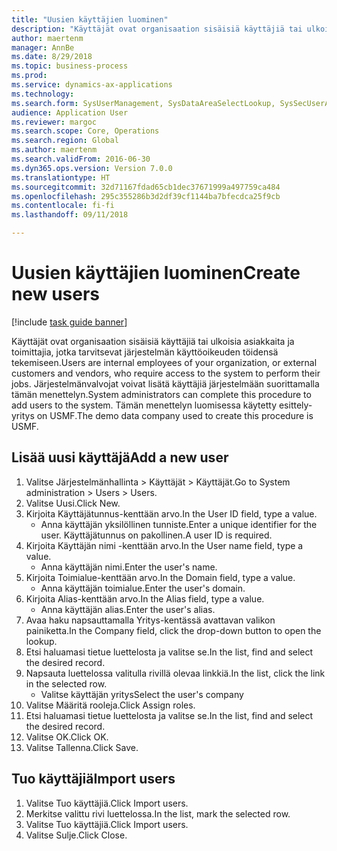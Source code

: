```yaml
--- 
title: "Uusien käyttäjien luominen"
description: "Käyttäjät ovat organisaation sisäisiä käyttäjiä tai ulkoisia asiakkaita ja toimittajia, jotka tarvitsevat järjestelmän käyttöoikeuden töidensä tekemiseen."
author: maertenm
manager: AnnBe
ms.date: 8/29/2018
ms.topic: business-process
ms.prod: 
ms.service: dynamics-ax-applications
ms.technology: 
ms.search.form: SysUserManagement, SysDataAreaSelectLookup, SysSecUserAddRoles, SysUserMSODSUserImport
audience: Application User
ms.reviewer: margoc
ms.search.scope: Core, Operations
ms.search.region: Global
ms.author: maertenm
ms.search.validFrom: 2016-06-30
ms.dyn365.ops.version: Version 7.0.0
ms.translationtype: HT
ms.sourcegitcommit: 32d71167fdad65cb1dec37671999a497759ca484
ms.openlocfilehash: 295c355286b3d2df39cf1144ba7bfecdca25f9cb
ms.contentlocale: fi-fi
ms.lasthandoff: 09/11/2018

---
```

# <a name="create-new-users"></a><span data-ttu-id="e6871-103">Uusien käyttäjien luominen</span><span class="sxs-lookup"><span data-stu-id="e6871-103">Create new users</span></span>

[!include [task guide banner](../../includes/task-guide-banner.md)]

<span data-ttu-id="e6871-104">Käyttäjät ovat organisaation sisäisiä käyttäjiä tai ulkoisia asiakkaita ja toimittajia, jotka tarvitsevat järjestelmän käyttöoikeuden töidensä tekemiseen.</span><span class="sxs-lookup"><span data-stu-id="e6871-104">Users are internal employees of your organization, or external customers and vendors, who require access to the system to perform their jobs.</span></span> <span data-ttu-id="e6871-105">Järjestelmänvalvojat voivat lisätä käyttäjiä järjestelmään suorittamalla tämän menettelyn.</span><span class="sxs-lookup"><span data-stu-id="e6871-105">System administrators can complete this procedure to add users to the system.</span></span> <span data-ttu-id="e6871-106">Tämän menettelyn luomisessa käytetty esittely-yritys on USMF.</span><span class="sxs-lookup"><span data-stu-id="e6871-106">The demo data company used to create this procedure is USMF.</span></span> 


## <a name="add-a-new-user"></a><span data-ttu-id="e6871-107">Lisää uusi käyttäjä</span><span class="sxs-lookup"><span data-stu-id="e6871-107">Add a new user</span></span>
1. <span data-ttu-id="e6871-108">Valitse Järjestelmänhallinta > Käyttäjät > Käyttäjät.</span><span class="sxs-lookup"><span data-stu-id="e6871-108">Go to System administration > Users > Users.</span></span>
2. <span data-ttu-id="e6871-109">Valitse Uusi.</span><span class="sxs-lookup"><span data-stu-id="e6871-109">Click New.</span></span>
3. <span data-ttu-id="e6871-110">Kirjoita Käyttäjätunnus-kenttään arvo.</span><span class="sxs-lookup"><span data-stu-id="e6871-110">In the User ID field, type a value.</span></span>
    * <span data-ttu-id="e6871-111">Anna käyttäjän yksilöllinen tunniste.</span><span class="sxs-lookup"><span data-stu-id="e6871-111">Enter a unique identifier for the user.</span></span> <span data-ttu-id="e6871-112">Käyttäjätunnus on pakollinen.</span><span class="sxs-lookup"><span data-stu-id="e6871-112">A user ID is required.</span></span>  
4. <span data-ttu-id="e6871-113">Kirjoita Käyttäjän nimi -kenttään arvo.</span><span class="sxs-lookup"><span data-stu-id="e6871-113">In the User name field, type a value.</span></span>
    * <span data-ttu-id="e6871-114">Anna käyttäjän nimi.</span><span class="sxs-lookup"><span data-stu-id="e6871-114">Enter the user's name.</span></span>  
5. <span data-ttu-id="e6871-115">Kirjoita Toimialue-kenttään arvo.</span><span class="sxs-lookup"><span data-stu-id="e6871-115">In the Domain field, type a value.</span></span>
    * <span data-ttu-id="e6871-116">Anna käyttäjän toimialue.</span><span class="sxs-lookup"><span data-stu-id="e6871-116">Enter the user's domain.</span></span>  
6. <span data-ttu-id="e6871-117">Kirjoita Alias-kenttään arvo.</span><span class="sxs-lookup"><span data-stu-id="e6871-117">In the Alias field, type a value.</span></span>
    * <span data-ttu-id="e6871-118">Anna käyttäjän alias.</span><span class="sxs-lookup"><span data-stu-id="e6871-118">Enter the user's alias.</span></span>  
7. <span data-ttu-id="e6871-119">Avaa haku napsauttamalla Yritys-kentässä avattavan valikon painiketta.</span><span class="sxs-lookup"><span data-stu-id="e6871-119">In the Company field, click the drop-down button to open the lookup.</span></span>
8. <span data-ttu-id="e6871-120">Etsi haluamasi tietue luettelosta ja valitse se.</span><span class="sxs-lookup"><span data-stu-id="e6871-120">In the list, find and select the desired record.</span></span>
9. <span data-ttu-id="e6871-121">Napsauta luettelossa valitulla rivillä olevaa linkkiä.</span><span class="sxs-lookup"><span data-stu-id="e6871-121">In the list, click the link in the selected row.</span></span>
    * <span data-ttu-id="e6871-122">Valitse käyttäjän yritys</span><span class="sxs-lookup"><span data-stu-id="e6871-122">Select the user's company</span></span>  
10. <span data-ttu-id="e6871-123">Valitse Määritä rooleja.</span><span class="sxs-lookup"><span data-stu-id="e6871-123">Click Assign roles.</span></span>
11. <span data-ttu-id="e6871-124">Etsi haluamasi tietue luettelosta ja valitse se.</span><span class="sxs-lookup"><span data-stu-id="e6871-124">In the list, find and select the desired record.</span></span>
12. <span data-ttu-id="e6871-125">Valitse OK.</span><span class="sxs-lookup"><span data-stu-id="e6871-125">Click OK.</span></span>
13. <span data-ttu-id="e6871-126">Valitse Tallenna.</span><span class="sxs-lookup"><span data-stu-id="e6871-126">Click Save.</span></span>

## <a name="import-users"></a><span data-ttu-id="e6871-127">Tuo käyttäjiä</span><span class="sxs-lookup"><span data-stu-id="e6871-127">Import users</span></span>
1. <span data-ttu-id="e6871-128">Valitse Tuo käyttäjiä.</span><span class="sxs-lookup"><span data-stu-id="e6871-128">Click Import users.</span></span>
2. <span data-ttu-id="e6871-129">Merkitse valittu rivi luettelossa.</span><span class="sxs-lookup"><span data-stu-id="e6871-129">In the list, mark the selected row.</span></span>
3. <span data-ttu-id="e6871-130">Valitse Tuo käyttäjiä.</span><span class="sxs-lookup"><span data-stu-id="e6871-130">Click Import users.</span></span>
4. <span data-ttu-id="e6871-131">Valitse Sulje.</span><span class="sxs-lookup"><span data-stu-id="e6871-131">Click Close.</span></span>


